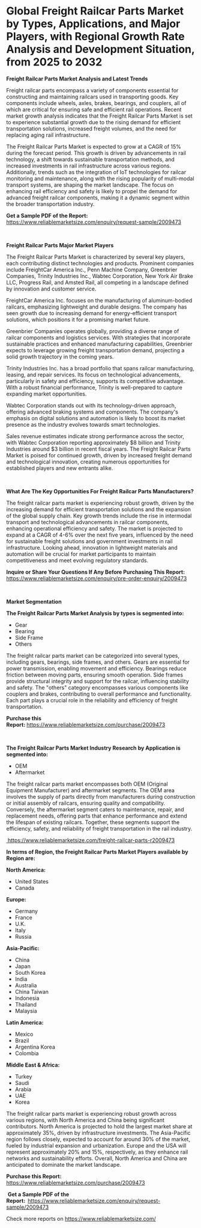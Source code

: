 <p><h1>Global Freight Railcar Parts Market by Types, Applications, and Major Players, with Regional Growth Rate Analysis and Development Situation, from 2025 to 2032</h1></p><p><strong>Freight Railcar Parts Market Analysis and Latest Trends</strong></p>
<p><p>Freight railcar parts encompass a variety of components essential for constructing and maintaining railcars used in transporting goods. Key components include wheels, axles, brakes, bearings, and couplers, all of which are critical for ensuring safe and efficient rail operations. Recent market growth analysis indicates that the Freight Railcar Parts Market is set to experience substantial growth due to the rising demand for efficient transportation solutions, increased freight volumes, and the need for replacing aging rail infrastructure. </p><p>The Freight Railcar Parts Market is expected to grow at a CAGR of 15% during the forecast period. This growth is driven by advancements in rail technology, a shift towards sustainable transportation methods, and increased investments in rail infrastructure across various regions. Additionally, trends such as the integration of IoT technologies for railcar monitoring and maintenance, along with the rising popularity of multi-modal transport systems, are shaping the market landscape. The focus on enhancing rail efficiency and safety is likely to propel the demand for advanced freight railcar components, making it a dynamic segment within the broader transportation industry.</p></p>
<p><strong>Get a Sample PDF of the Report:&nbsp;</strong> <a href="https://www.reliablemarketsize.com/enquiry/request-sample/2009473?utm_campaign=2618&utm_medium=2&utm_source=Github&utm_content=ia&utm_term=20022025&utm_id=freight-railcar-parts">https://www.reliablemarketsize.com/enquiry/request-sample/2009473</a></p>
<p>&nbsp;</p>
<p><strong>Freight Railcar Parts Major Market Players</strong></p>
<p><p>The Freight Railcar Parts Market is characterized by several key players, each contributing distinct technologies and products. Prominent companies include FreightCar America Inc., Penn Machine Company, Greenbrier Companies, Trinity Industries Inc., Wabtec Corporation, New York Air Brake LLC, Progress Rail, and Amsted Rail, all competing in a landscape defined by innovation and customer service.</p><p>FreightCar America Inc. focuses on the manufacturing of aluminum-bodied railcars, emphasizing lightweight and durable designs. The company has seen growth due to increasing demand for energy-efficient transport solutions, which positions it for a promising market future.</p><p>Greenbrier Companies operates globally, providing a diverse range of railcar components and logistics services. With strategies that incorporate sustainable practices and enhanced manufacturing capabilities, Greenbrier expects to leverage growing freight transportation demand, projecting a solid growth trajectory in the coming years.</p><p>Trinity Industries Inc. has a broad portfolio that spans railcar manufacturing, leasing, and repair services. Its focus on technological advancements, particularly in safety and efficiency, supports its competitive advantage. With a robust financial performance, Trinity is well-prepared to capture expanding market opportunities.</p><p>Wabtec Corporation stands out with its technology-driven approach, offering advanced braking systems and components. The company's emphasis on digital solutions and automation is likely to boost its market presence as the industry evolves towards smart technologies.</p><p>Sales revenue estimates indicate strong performance across the sector, with Wabtec Corporation reporting approximately $8 billion and Trinity Industries around $3 billion in recent fiscal years. The Freight Railcar Parts Market is poised for continued growth, driven by increased freight demand and technological innovation, creating numerous opportunities for established players and new entrants alike.</p></p>
<p>&nbsp;</p>
<p><strong>What Are The Key Opportunities For Freight Railcar Parts Manufacturers?</strong></p>
<p><p>The freight railcar parts market is experiencing robust growth, driven by the increasing demand for efficient transportation solutions and the expansion of the global supply chain. Key growth trends include the rise in intermodal transport and technological advancements in railcar components, enhancing operational efficiency and safety. The market is projected to expand at a CAGR of 4-6% over the next five years, influenced by the need for sustainable freight solutions and government investments in rail infrastructure. Looking ahead, innovation in lightweight materials and automation will be crucial for market participants to maintain competitiveness and meet evolving regulatory standards.</p></p>
<p><strong>Inquire or Share Your Questions If Any Before Purchasing This Report:</strong> <a href="https://www.reliablemarketsize.com/enquiry/pre-order-enquiry/2009473?utm_campaign=2618&utm_medium=2&utm_source=Github&utm_content=ia&utm_term=20022025&utm_id=freight-railcar-parts">https://www.reliablemarketsize.com/enquiry/pre-order-enquiry/2009473</a></p>
<p>&nbsp;</p>
<p><strong>Market Segmentation</strong></p>
<p><strong>The Freight Railcar Parts Market Analysis by types is segmented into:</strong></p>
<p><ul><li>Gear</li><li>Bearing</li><li>Side Frame</li><li>Others</li></ul></p>
<p><p>The freight railcar parts market can be categorized into several types, including gears, bearings, side frames, and others. Gears are essential for power transmission, enabling movement and efficiency. Bearings reduce friction between moving parts, ensuring smooth operation. Side frames provide structural integrity and support for the railcar, influencing stability and safety. The "others" category encompasses various components like couplers and brakes, contributing to overall performance and functionality. Each part plays a crucial role in the reliability and efficiency of freight transportation.</p></p>
<p><strong>Purchase this Report:&nbsp;</strong><a href="https://www.reliablemarketsize.com/purchase/2009473?utm_campaign=2618&utm_medium=2&utm_source=Github&utm_content=ia&utm_term=20022025&utm_id=freight-railcar-parts">https://www.reliablemarketsize.com/purchase/2009473</a></p>
<p>&nbsp;</p>
<p><strong>The Freight Railcar Parts Market Industry Research by Application is segmented into:</strong></p>
<p><ul><li>OEM</li><li>Aftermarket</li></ul></p>
<p><p>The freight railcar parts market encompasses both OEM (Original Equipment Manufacturer) and aftermarket segments. The OEM area involves the supply of parts directly from manufacturers during construction or initial assembly of railcars, ensuring quality and compatibility. Conversely, the aftermarket segment caters to maintenance, repair, and replacement needs, offering parts that enhance performance and extend the lifespan of existing railcars. Together, these segments support the efficiency, safety, and reliability of freight transportation in the rail industry.</p></p>
<p><a href="https://www.reliablemarketsize.com/freight-railcar-parts-r2009473?utm_campaign=2618&utm_medium=2&utm_source=Github&utm_content=ia&utm_term=20022025&utm_id=freight-railcar-parts">&nbsp;https://www.reliablemarketsize.com/freight-railcar-parts-r2009473</a></p>
<p><strong>In terms of Region, the Freight Railcar Parts Market Players available by Region are:</strong></p>
<p>
    <p> <strong> North America: </strong>
        <ul>
            <li>United States</li>
            <li>Canada</li>
        </ul>
        </p> 
    <p> <strong> Europe: </strong>
        <ul>
            <li>Germany</li>
            <li>France</li>
            <li>U.K.</li>
            <li>Italy</li>
            <li>Russia</li>
        </ul>
        </p> 
    <p> <strong> Asia-Pacific: </strong>
        <ul>
            <li>China</li>
            <li>Japan</li>
            <li>South Korea</li>
            <li>India</li>
            <li>Australia</li>
            <li>China Taiwan</li>
            <li>Indonesia</li>
            <li>Thailand</li>
            <li>Malaysia</li>
        </ul>
        </p> 
    <p> <strong> Latin America: </strong>
        <ul>
            <li>Mexico</li>
            <li>Brazil</li>
            <li>Argentina Korea</li>
            <li>Colombia</li>
        </ul>
        </p> 
    <p> <strong> Middle East & Africa: </strong>
        <ul>
            <li>Turkey</li>
            <li>Saudi</li>
            <li>Arabia</li>
            <li>UAE</li>
            <li>Korea</li>
        </ul>
    </p>
    </p>
<p><p>The freight railcar parts market is experiencing robust growth across various regions, with North America and China being significant contributors. North America is projected to hold the largest market share at approximately 35%, driven by infrastructure investments. The Asia-Pacific region follows closely, expected to account for around 30% of the market, fueled by industrial expansion and urbanization. Europe and the USA will represent approximately 20% and 15%, respectively, as they enhance rail networks and sustainability efforts. Overall, North America and China are anticipated to dominate the market landscape.</p></p>
<p><strong>Purchase this Report: </strong><a href="https://www.reliablemarketsize.com/purchase/2009473?utm_campaign=2618&utm_medium=2&utm_source=Github&utm_content=ia&utm_term=20022025&utm_id=freight-railcar-parts">https://www.reliablemarketsize.com/purchase/2009473</a></p>
<p>&nbsp;<strong>Get a Sample PDF of the Report:&nbsp;&nbsp;</strong><a href="https://www.reliablemarketsize.com/enquiry/request-sample/2009473?utm_campaign=2618&utm_medium=2&utm_source=Github&utm_content=ia&utm_term=20022025&utm_id=freight-railcar-parts">https://www.reliablemarketsize.com/enquiry/request-sample/2009473</a></p>
<p><strong></strong></p>
<p>Check more reports on <a href="https://www.reliablemarketsize.com/?utm_campaign=2618&utm_medium=2&utm_source=Github&utm_content=ia&utm_term=20022025&utm_id=freight-railcar-parts">https://www.reliablemarketsize.com/</a></p>